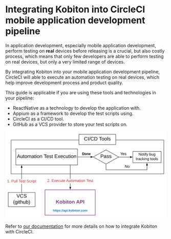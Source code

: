 # Integrating Kobiton into CircleCI mobile application development pipeline

In application development, especially mobile application development, perform testing on **real** devices before releasing is a crucial, but also costly process, which means that only few developers are able to perform testing on real devices, but only a very limited range of devices.

By integrating Kobiton into your mobile application development pipeline, CircleCI will able to execute an automation testing on real devices, which help improve development process and product quality.

This guide is applicable if you are using these tools and technologies in your pipeline:
- ReactNative as a technology to develop the application with.
- Appium as a framework to develop the test scripts using.
- CircleCI as a CI/CD tool.
- GitHub as a VCS provider to store your test scripts on.

<img src="docs/assets/diagram.svg"/>

Refer to [our documentation](./docs/README.md) for more details on how to integrate Kobiton with CircleCI.